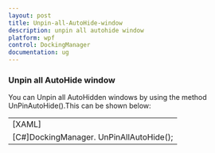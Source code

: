 ```yaml
---
layout: post
title: Unpin-all-AutoHide-window
description: unpin all autohide window
platform: wpf
control: DockingManager
documentation: ug
---
```


### Unpin all AutoHide window

You can Unpin all AutoHidden windows by using the method UnPinAutoHide().This can be shown below:



<table>
<tr>
<td>
[XAML]  <syncfusion:DockingManager Name="DockingManager">            <Grid syncfusion:DockingManager.State="AutoHidden"/>            <Grid syncfusion:DockingManager.State="AutoHidden"/>            <Grid syncfusion:DockingManager.State="AutoHidden"/>            <Grid syncfusion:DockingManager.State="AutoHidden"/>  </syncfusion:DockingManager></td></tr>
<tr>
<td>
[C#]DockingManager. UnPinAllAutoHide();  </td></tr>
</table>


